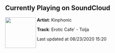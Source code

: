 ## Currently Playing on SoundCloud

[<img align="left" width="100" src="https://i1.sndcdn.com/artworks-7itCMrhWdbVehxBe-qK07Kw-t50x50.jpg">](https://soundcloud.com/kinphonic/erotic-cafe-tolja)

**Artist**: Kinphonic 

**Track**: Erotic Cafe' - Tolja

Last updated at 08/23/2020 15:20
